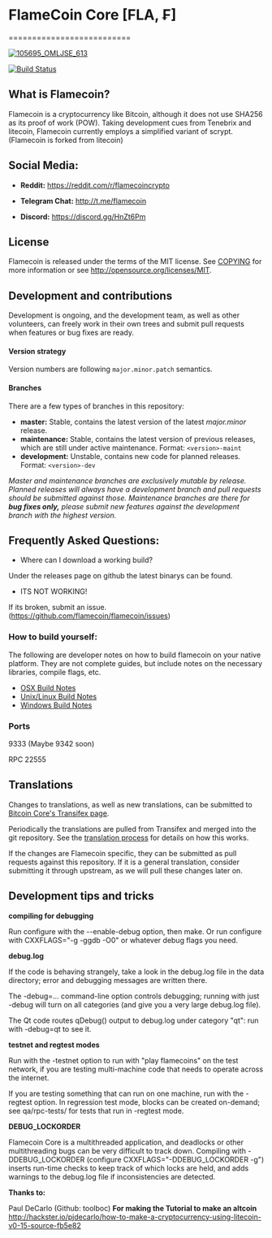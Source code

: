 # FlameCoin Core [FLA, ₣]
==========================

<a href="https://ibb.co/gPL977"><img src="https://preview.ibb.co/ipDkfS/105695_OMLJSE_613.png" alt="105695_OMLJSE_613" border="0"></a>

[![Build Status](https://travis-ci.org/flamecoin/flamecoin.svg)](https://travis-ci.org/flamecoin/flamecoin)

## What is Flamecoin?
Flamecoin is a cryptocurrency like Bitcoin, although it does not use SHA256 as its proof of work (POW). Taking development cues from Tenebrix and litecoin, Flamecoin currently employs a simplified variant of scrypt. (Flamecoin is forked from litecoin)

## Social Media:
- **Reddit:** https://reddit.com/r/flamecoincrypto

- **Telegram Chat:** http://t.me/flamecoin

- **Discord:** https://discord.gg/HnZt6Pm


## License
Flamecoin is released under the terms of the MIT license. See [COPYING](COPYING)
for more information or see http://opensource.org/licenses/MIT.

## Development and contributions
Development is ongoing, and the development team, as well as other volunteers, can freely work in their own trees and submit pull requests when features or bug fixes are ready.

#### Version strategy
Version numbers are following ```major.minor.patch``` semantics.

#### Branches
There are a few types of branches in this repository:

- **master:** Stable, contains the latest version of the latest *major.minor* release.
- **maintenance:** Stable, contains the latest version of previous releases, which are still under active maintenance. Format: ```<version>-maint```
- **development:** Unstable, contains new code for planned releases. Format: ```<version>-dev```

*Master and maintenance branches are exclusively mutable by release. Planned releases will always have a development branch and pull requests should be submitted against those. Maintenance branches are there for* ***bug fixes only,*** *please submit new features against the development branch with the highest version.*

## Frequently Asked Questions:

 - Where can I download a working build?
 
 Under the releases page on github the latest binarys can be found.
 
 - ITS NOT WORKING!
 
 If its broken, submit an issue. (https://github.com/flamecoin/flamecoin/issues)
 


### How to build yourself:

  The following are developer notes on how to build flamecoin on your native platform. They are not complete guides, but include notes on the necessary libraries, compile flags, etc.

  - [OSX Build Notes](doc/build-osx.md)
  - [Unix/Linux Build Notes](doc/build-unix.md)
  - [Windows Build Notes](doc/build-msw.md)

### Ports
9333 (Maybe 9342 soon)

RPC 22555



Translations
------------

Changes to translations, as well as new translations, can be submitted to
[Bitcoin Core's Transifex page](https://www.transifex.com/projects/p/bitcoin/).

Periodically the translations are pulled from Transifex and merged into the git repository. See the
[translation process](doc/translation_process.md) for details on how this works.

If the changes are Flamecoin specific, they can be submitted as pull requests against this repository.
If it is a general translation, consider submitting it through upstream, as we will pull these changes later on.

Development tips and tricks
---------------------------

**compiling for debugging**

Run configure with the --enable-debug option, then make. Or run configure with
CXXFLAGS="-g -ggdb -O0" or whatever debug flags you need.

**debug.log**

If the code is behaving strangely, take a look in the debug.log file in the data directory;
error and debugging messages are written there.

The -debug=... command-line option controls debugging; running with just -debug will turn
on all categories (and give you a very large debug.log file).

The Qt code routes qDebug() output to debug.log under category "qt": run with -debug=qt
to see it.

**testnet and regtest modes**

Run with the -testnet option to run with "play flamecoins" on the test network, if you
are testing multi-machine code that needs to operate across the internet.

If you are testing something that can run on one machine, run with the -regtest option.
In regression test mode, blocks can be created on-demand; see qa/rpc-tests/ for tests
that run in -regtest mode.

**DEBUG_LOCKORDER**

Flamecoin Core is a multithreaded application, and deadlocks or other multithreading bugs
can be very difficult to track down. Compiling with -DDEBUG_LOCKORDER (configure
CXXFLAGS="-DDEBUG_LOCKORDER -g") inserts run-time checks to keep track of which locks
are held, and adds warnings to the debug.log file if inconsistencies are detected.

**Thanks to:**

Paul DeCarlo (Github: toolboc) **For making the Tutorial
 to make an altcoin** http://hackster.io/pjdecarlo/how-to-make-a-cryptocurrency-using-litecoin-v0-15-source-fb5e82
